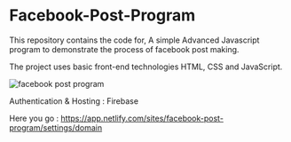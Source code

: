 <h1><b>Facebook-Post-Program</b></h1>

This repository contains the code for, A simple Advanced Javascript program to demonstrate the process of facebook post making.

The project uses basic front-end technologies HTML, CSS and JavaScript.

![facebook post program](https://user-images.githubusercontent.com/99191648/177488238-14137013-615d-439d-90da-c47d9e143384.PNG)

Authentication & Hosting : Firebase

Here you go : <a style="color: blue;" herf="https://app.netlify.com/sites/facebook-post-program/settings/domain">https://app.netlify.com/sites/facebook-post-program/settings/domain</a>
